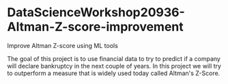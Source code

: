 # DataScienceWorkshop20936-Altman-Z-score-improvement
Improve Altman  Z-score using ML tools

The goal of this project is to use financial data to try to predict if a company will declare bankruptcy in the next couple of years.
In this project we will try to outperform a measure that is widely used today called Altman's Z-Score.
